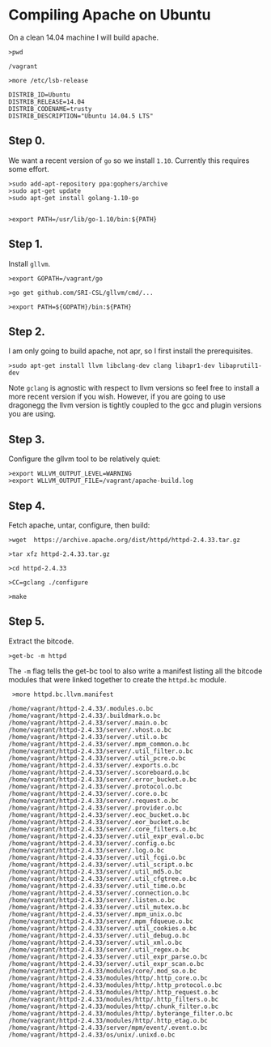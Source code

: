 # Compiling Apache on Ubuntu


On a clean 14.04 machine I will build apache.

```
>pwd

/vagrant

>more /etc/lsb-release

DISTRIB_ID=Ubuntu
DISTRIB_RELEASE=14.04
DISTRIB_CODENAME=trusty
DISTRIB_DESCRIPTION="Ubuntu 14.04.5 LTS"
```


## Step 0.

We want a recent version of `go` so we install `1.10`. Currently this requires some effort.

```
>sudo add-apt-repository ppa:gophers/archive
>sudo apt-get update
>sudo apt-get install golang-1.10-go


>export PATH=/usr/lib/go-1.10/bin:${PATH}
```



## Step 1.


Install `gllvm`.

```
>export GOPATH=/vagrant/go

>go get github.com/SRI-CSL/gllvm/cmd/...

>export PATH=${GOPATH}/bin:${PATH}
```

## Step 2.

I am only going to build apache, not apr, so I first install the prerequisites.

```
>sudo apt-get install llvm libclang-dev clang libapr1-dev libaprutil1-dev

``` 

Note `gclang` is agnostic with respect to llvm versions
so feel free to install a more recent version if you
wish. However, if you are going to use dragonegg the llvm version is
tightly coupled to the gcc and plugin versions you are using.


## Step 3.

  Configure the gllvm tool to be relatively quiet:

```
>export WLLVM_OUTPUT_LEVEL=WARNING
>export WLLVM_OUTPUT_FILE=/vagrant/apache-build.log
```


## Step 4.

 Fetch apache, untar, configure, then build:

```
>wget  https://archive.apache.org/dist/httpd/httpd-2.4.33.tar.gz

>tar xfz httpd-2.4.33.tar.gz

>cd httpd-2.4.33

>CC=gclang ./configure

>make
```

## Step 5.

Extract the bitcode.

```
>get-bc -m httpd

```

The `-m` flag tells the get-bc tool to also write a manifest listing all the bitcode modules
that were linked together to create the `httpd.bc` module.

```
 >more httpd.bc.llvm.manifest

/home/vagrant/httpd-2.4.33/.modules.o.bc
/home/vagrant/httpd-2.4.33/.buildmark.o.bc
/home/vagrant/httpd-2.4.33/server/.main.o.bc
/home/vagrant/httpd-2.4.33/server/.vhost.o.bc
/home/vagrant/httpd-2.4.33/server/.util.o.bc
/home/vagrant/httpd-2.4.33/server/.mpm_common.o.bc
/home/vagrant/httpd-2.4.33/server/.util_filter.o.bc
/home/vagrant/httpd-2.4.33/server/.util_pcre.o.bc
/home/vagrant/httpd-2.4.33/server/.exports.o.bc
/home/vagrant/httpd-2.4.33/server/.scoreboard.o.bc
/home/vagrant/httpd-2.4.33/server/.error_bucket.o.bc
/home/vagrant/httpd-2.4.33/server/.protocol.o.bc
/home/vagrant/httpd-2.4.33/server/.core.o.bc
/home/vagrant/httpd-2.4.33/server/.request.o.bc
/home/vagrant/httpd-2.4.33/server/.provider.o.bc
/home/vagrant/httpd-2.4.33/server/.eoc_bucket.o.bc
/home/vagrant/httpd-2.4.33/server/.eor_bucket.o.bc
/home/vagrant/httpd-2.4.33/server/.core_filters.o.bc
/home/vagrant/httpd-2.4.33/server/.util_expr_eval.o.bc
/home/vagrant/httpd-2.4.33/server/.config.o.bc
/home/vagrant/httpd-2.4.33/server/.log.o.bc
/home/vagrant/httpd-2.4.33/server/.util_fcgi.o.bc
/home/vagrant/httpd-2.4.33/server/.util_script.o.bc
/home/vagrant/httpd-2.4.33/server/.util_md5.o.bc
/home/vagrant/httpd-2.4.33/server/.util_cfgtree.o.bc
/home/vagrant/httpd-2.4.33/server/.util_time.o.bc
/home/vagrant/httpd-2.4.33/server/.connection.o.bc
/home/vagrant/httpd-2.4.33/server/.listen.o.bc
/home/vagrant/httpd-2.4.33/server/.util_mutex.o.bc
/home/vagrant/httpd-2.4.33/server/.mpm_unix.o.bc
/home/vagrant/httpd-2.4.33/server/.mpm_fdqueue.o.bc
/home/vagrant/httpd-2.4.33/server/.util_cookies.o.bc
/home/vagrant/httpd-2.4.33/server/.util_debug.o.bc
/home/vagrant/httpd-2.4.33/server/.util_xml.o.bc
/home/vagrant/httpd-2.4.33/server/.util_regex.o.bc
/home/vagrant/httpd-2.4.33/server/.util_expr_parse.o.bc
/home/vagrant/httpd-2.4.33/server/.util_expr_scan.o.bc
/home/vagrant/httpd-2.4.33/modules/core/.mod_so.o.bc
/home/vagrant/httpd-2.4.33/modules/http/.http_core.o.bc
/home/vagrant/httpd-2.4.33/modules/http/.http_protocol.o.bc
/home/vagrant/httpd-2.4.33/modules/http/.http_request.o.bc
/home/vagrant/httpd-2.4.33/modules/http/.http_filters.o.bc
/home/vagrant/httpd-2.4.33/modules/http/.chunk_filter.o.bc
/home/vagrant/httpd-2.4.33/modules/http/.byterange_filter.o.bc
/home/vagrant/httpd-2.4.33/modules/http/.http_etag.o.bc
/home/vagrant/httpd-2.4.33/server/mpm/event/.event.o.bc
/home/vagrant/httpd-2.4.33/os/unix/.unixd.o.bc
```
